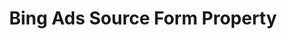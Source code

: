 ---
content-type: "api-form"
form-type: "source"
key: "source-form-properties-bing-ads-object"

title: "Bing Ads Source Form Property"
api-type: "bing-ads"
display-name: "Bing Ads"

source-type: "saas"
docs-name: "bing-ads"

description: ""
---